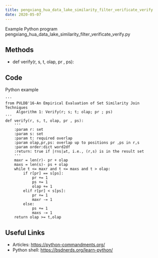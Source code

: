 ```yaml
---
title: pengxiang_hua_data_lake_similarity_filter_verificate_verify
date: 2020-05-07
---
```

Example Python program pengxiang_hua_data_lake_similarity_filter_verificate_verify.py


## Methods

* def verify(r, s, t, olap, pr , ps):

## Code

Python example

    '''
    from PVLDB'16-An Empirical Evaluation of Set Similarity Join Techniques
         Algorithm 1: Verify(r; s; t; olap; pr ; ps)
    '''
    def verify(r, s, t, olap, pr , ps):
        '''
        :param r: set
        :param s: set
        :param t: required overlap
        :param olap,pr,ps: overlap up to positions pr ,ps in r,s
        :param order:dict word2df
        :return: true if |r∩s|≥t, i.e., (r,s) is in the result set
        '''
        maxr = len(r)- pr + olap
        maxs = len(s)- ps + olap
        while t <= maxr and t <= maxs and t > olap:
            if r[pr] == s[ps]:
                pr += 1
                ps += 1
                olap += 1
            elif r[pr] < s[ps]:
                pr += 1
                maxr -= 1
            else:
                ps += 1
                maxs -= 1
        return olap >= t,olap

## Useful Links

- Articles: https://python-commandments.org/
- Python shell: https://bsdnerds.org/learn-python/
